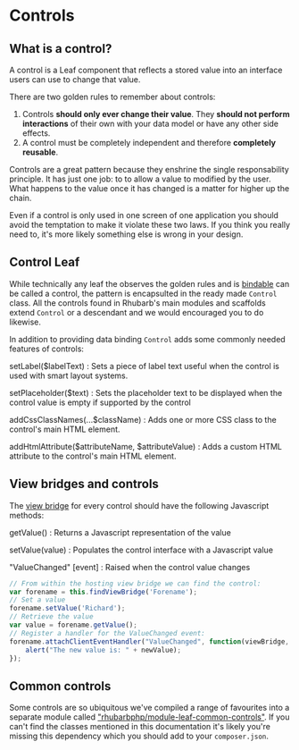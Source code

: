Controls
========

## What is a control?

A control is a Leaf component that reflects a stored value into an interface users can use to change that value.

There are two golden rules to remember about controls:

1. Controls **should only ever change their value**. They **should not perform interactions** of their own with your
data model or have any other side effects.
2. A control must be completely independent and therefore **completely reusable**.

Controls are a great pattern because they enshrine the single responsability principle. It has just one job: to
to allow a value to modified by the user. What happens to the value once it has changed is a matter for higher
up the chain.

Even if a control is only used in one screen of one application you should avoid the temptation to make it violate
these two laws. If you think you really need to, it's more likely something else is wrong in your design.

## Control Leaf

While technically any leaf the observes the golden rules and is [bindable](../data-binding) can be called a control,
the pattern is encapsulted in the ready made `Control` class. All the controls found in Rhubarb's main modules and
scaffolds extend `Control` or a descendant and we would encouraged you to do likewise.

In addition to providing data binding `Control` adds some commonly needed features of controls:

setLabel($labelText)
:   Sets a piece of label text useful when the control is used with smart layout systems.

setPlaceholder($text)
:   Sets the placeholder text to be displayed when the control value is empty if supported by the control

addCssClassNames(...$className)
:   Adds one or more CSS class to the control's main HTML element.

addHtmlAttribute($attributeName, $attributeValue)
:   Adds a custom HTML attribute to the control's main HTML element.

## View bridges and controls

The [view bridge](../view-bridges/) for every control should have the following Javascript methods:

getValue()
:   Returns a Javascript representation of the value

setValue(value)
:   Populates the control interface with a Javascript value

"ValueChanged" [event]
:   Raised when the control value changes

``` javascript
// From within the hosting view bridge we can find the control:
var forename = this.findViewBridge('Forename');
// Set a value
forename.setValue('Richard');
// Retrieve the value
var value = forename.getValue();
// Register a handler for the ValueChanged event:
forename.attachClientEventHandler("ValueChanged", function(viewBridge, newValue){
    alert("The new value is: " + newValue);
});
```

## Common controls

Some controls are so ubiquitous we've compiled a range of favourites into a separate module called
["rhubarbphp/module-leaf-common-controls"](http://github.com/rhubarbphp/module.leaf.commoncontrols). If you
can't find the classes mentioned in this documentation it's likely you're missing this dependency which you
should add to your `composer.json`.